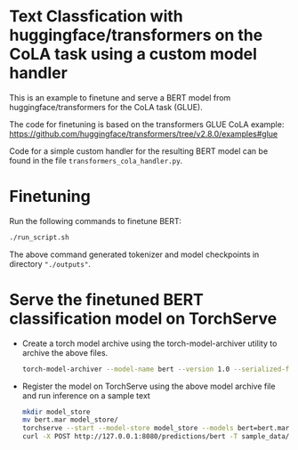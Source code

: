 # Text Classfication with huggingface/transformers on the CoLA task using a custom model handler

This is an example to finetune and serve a BERT model from huggingface/transformers 
for the CoLA task (GLUE). 

The code for finetuning is based on the transformers GLUE CoLA example:
https://github.com/huggingface/transformers/tree/v2.8.0/examples#glue

Code for a simple custom handler for the resulting BERT model can be found in the 
file `transformers_cola_handler.py`.


# Finetuning

Run the following commands to finetune BERT:

```bash
./run_script.sh
```

The above command generated tokenizer and model checkpoints in directory `"./outputs"`.

# Serve the finetuned BERT classification model on TorchServe

 * Create a torch model archive using the torch-model-archiver utility to archive the above files.
 
    ```bash
    torch-model-archiver --model-name bert --version 1.0 --serialized-file outputs/pytorch_model.bin --handler "./transformers_cola_handler.py" --extra-files "./outputs/config.json,./outputs/vocab.txt"
    ```

 * Register the model on TorchServe using the above model archive file and run inference on a sample text
   
    ```bash
    mkdir model_store
    mv bert.mar model_store/
    torchserve --start --model-store model_store --models bert=bert.mar
    curl -X POST http://127.0.0.1:8080/predictions/bert -T sample_data/positive_cola_example
    ```
